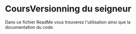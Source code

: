 # CoursVersionning du seigneur

Dans ce fichier ReadMe vous trouverez l'utilisation ainsi que la documentation du code.
